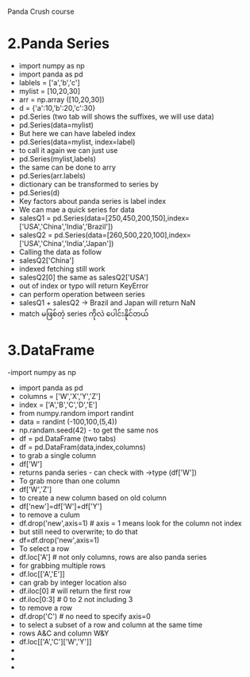 Panda Crush course
# 2.Panda Series

- import numpy as np
- import panda as pd
- lablels = ['a','b','c']
- mylist = [10,20,30]
- arr = np.array ([10,20,30])
- d = {'a':10,'b':20,'c':30}
- pd.Series (two tab will shows the suffixes, we will use data)
- pd.Series(data=mylist)
- But here we can have labeled index
- pd.Series(data=mylist, index=label)
- to call it again we can just use
- pd.Series(mylist,labels)
- the same can be done to arry
- pd.Series(arr.labels)
- dictionary can be transformed to series by
- pd.Series(d)
- Key factors about panda series is label index
- We can mae a quick series for data
- salesQ1 = pd.Series(data=[250,450,200,150],index=['USA','China','India','Brazil'])
- salesQ2 = pd.Series(data=[260,500,220,100],index=['USA','China','India','Japan'])
- Calling the data as follow
- salesQ2['China']
- indexed fetching still work
- salesQ2[0] the same as salesQ2['USA']
- out of index or typo will return KeyError
- can perform operation between series
- salesQ1 + salesQ2 -> Brazil and Japan will return NaN
- match မဖြစ်တဲ့ series ကိုလဲ ပေါင်းနိုင်တယ်
# 3.DataFrame

-import numpy as np
- import panda as pd
- columns = ['W','X','Y','Z']
- index = ['A','B','C','D','E']
- from numpy.random import randint
- data = randint (-100,100,(5,4))
- np.randam.seed(42) - to get the same nos
- df = pd.DataFrame (two tabs)
- df = pd.DataFram(data,index,columns)
- to grab a single column
- df['W']
- returns panda series - can check with ->type (df['W'])
- To grab more than one column
- df['W','Z']
- to create a new column based on old column
- df['new']=df['W']+df['Y']
- to remove a culum
- df.drop('new',axis=1) # axis = 1 means look for the column not index
- but still need to overwrite; to do that
- df=df.drop('new',axis=1)
- To select a row
- df.loc['A'] # not only columns, rows are also panda series
- for grabbing multiple rows
- df.loc[['A','E']]
- can grab by integer location also
- df.iloc[0] # will return the first row
- df.iloc[0:3] # 0 to 2 not including 3
- to remove a row
- df.drop('C') # no need to specify axis=0
- to select a subset of a row and column at the same time
- rows A&C and column W&Y
- df.loc[['A','C']['W','Y']]
- 
- 
- 
